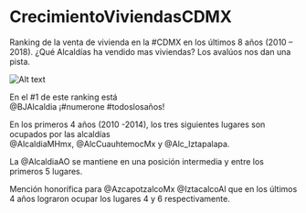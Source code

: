 # CrecimientoViviendasCDMX

Ranking de la venta de vivienda en la #CDMX en los últimos 8 años (2010 – 2018).
¿Qué Alcaldías ha vendido mas viviendas? Los avalúos nos dan una pista. 

![Alt text](https://github.com/FisicoUrbano/CrecimientoViviendasCDMX/blob/main/Crecimiento_inmobiliario.gif)

En el  #1 de este ranking está  
@BJAlcaldia
 ¡#numerone #todoslosaños!

En los primeros 4 años (2010 -2014), los tres siguientes lugares  son ocupados por las alcaldías  
@AlcaldiaMHmx, @AlcCuauhtemocMx y  @Alc_Iztapalapa.


La   @AlcaldiaAO se mantiene en una posición intermedia y entre los primeros 5 lugares.

Mención honorífica para   @AzcapotzalcoMx @IztacalcoAl que en los últimos 4 años lograron ocupar los lugares 4 y 6 respectivamente.



